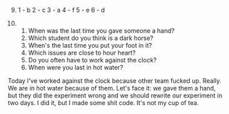 9.
    1 - b
    2 - c
    3 - a
    4 - f
    5 - e
    6 - d

10.
    1. When was the last time you gave someone a hand?
    2. Which student do you think is a dark horse?
    3. When's the last time you put your foot in it?
    4. Which issues are close to hour heart?
    5. Do you often have to work against the clock?
    6. When were you last in hot water?

Today I've worked against the clock because other team fucked up. Really. We are in hot water because of them. Let's face it: we gave them a hand, but they did the experiment wrong and we should rewrite our experiment in two days. I did it, but I made some shit code. It's not my cup of tea.